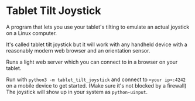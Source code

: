 # Tablet Tilt Joystick

A program that lets you use your tablet's tilting to emulate an actual joystick on a Linux computer.

It's called tablet tilt joystick but it will work with any handheld device with a reasonably modern web browser and an orientation sensor.

Runs a light web server which you can connect to in a browser on your tablet.

Run with `python3 -m tablet_tilt_joystick` and connect to `<your ip>:4242` on a mobile device to get started. (Make sure it's not blocked by a firewall)
The joystick will show up in your system as `python-uinput`.